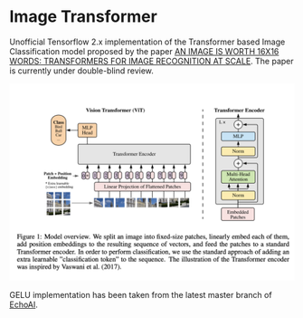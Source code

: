 # Image Transformer

Unofficial Tensorflow 2.x implementation of the Transformer based Image Classification model proposed by the paper [AN IMAGE IS WORTH 16X16 WORDS:
TRANSFORMERS FOR IMAGE RECOGNITION AT SCALE](https://openreview.net/pdf?id=YicbFdNTTy). The paper is currently under double-blind review.

![](./assets/model.png)

GELU implementation has been taken from the latest master branch of [EchoAI](https://github.com/digantamisra98/Echo/).
